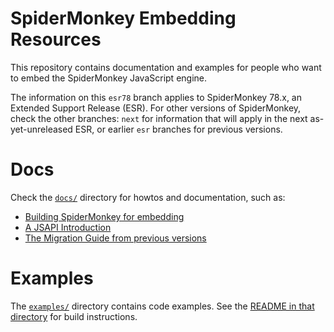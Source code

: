 # SpiderMonkey Embedding Resources #

This repository contains documentation and examples for people who want
to embed the SpiderMonkey JavaScript engine.

The information on this `esr78` branch applies to SpiderMonkey 78.x, an
Extended Support Release (ESR).
For other versions of SpiderMonkey, check the other branches: `next` for
information that will apply in the next as-yet-unreleased ESR, or
earlier `esr` branches for previous versions.

# Docs #

Check the [`docs/`](docs/) directory for howtos and documentation, such as:

-  [Building SpiderMonkey for embedding](docs/Building%20SpiderMonkey.md )
-  [A JSAPI Introduction](docs/JSAPI%20Introduction.md)
-  [The Migration Guide from previous versions](docs/Migration%20Guide.md)


# Examples #

The [`examples/`](examples/) directory contains code examples.
See the [README in that directory](examples/README.md) for build
instructions.

